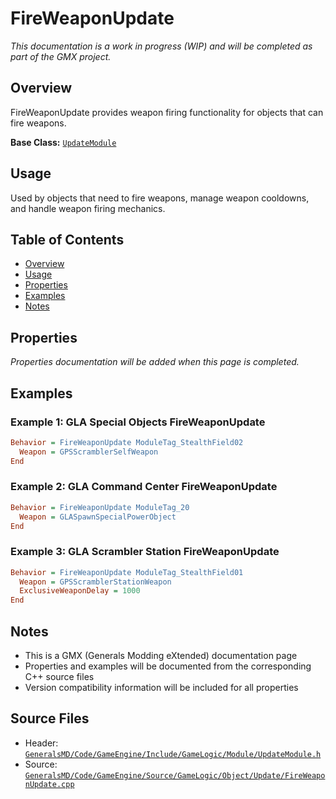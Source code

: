 # FireWeaponUpdate

*This documentation is a work in progress (WIP) and will be completed as part of the GMX project.*

## Overview

FireWeaponUpdate provides weapon firing functionality for objects that can fire weapons.

**Base Class:** [`UpdateModule`](../../GeneralsMD/Code/GameEngine/Include/GameLogic/Module/UpdateModule.h)

## Usage

Used by objects that need to fire weapons, manage weapon cooldowns, and handle weapon firing mechanics.

## Table of Contents

- [Overview](#overview)
- [Usage](#usage)
- [Properties](#properties)
- [Examples](#examples)
- [Notes](#notes)

## Properties

*Properties documentation will be added when this page is completed.*

## Examples

### Example 1: GLA Special Objects FireWeaponUpdate
```ini
Behavior = FireWeaponUpdate ModuleTag_StealthField02
  Weapon = GPSScramblerSelfWeapon
End
```

### Example 2: GLA Command Center FireWeaponUpdate
```ini
Behavior = FireWeaponUpdate ModuleTag_20
  Weapon = GLASpawnSpecialPowerObject
End
```

### Example 3: GLA Scrambler Station FireWeaponUpdate
```ini
Behavior = FireWeaponUpdate ModuleTag_StealthField01
  Weapon = GPSScramblerStationWeapon
  ExclusiveWeaponDelay = 1000
End
```

## Notes

- This is a GMX (Generals Modding eXtended) documentation page
- Properties and examples will be documented from the corresponding C++ source files
- Version compatibility information will be included for all properties

## Source Files

- Header: [`GeneralsMD/Code/GameEngine/Include/GameLogic/Module/UpdateModule.h`](../../GeneralsMD/Code/GameEngine/Include/GameLogic/Module/UpdateModule.h)
- Source: [`GeneralsMD/Code/GameEngine/Source/GameLogic/Object/Update/FireWeaponUpdate.cpp`](../../GeneralsMD/Code/GameEngine/Source/GameLogic/Object/Update/FireWeaponUpdate.cpp)

